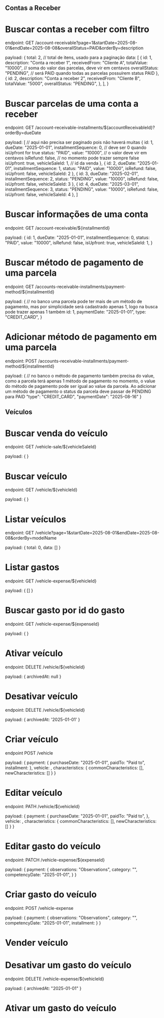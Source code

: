 ## Contas a Receber

# Buscar contas a receber com filtro

endpoint: 
GET /account-receivable?page=1&startDate=2025-08-01&endDate=2025-08-08&overallStatus=PAID&orderBy=description

payload:
{
    total: 2, // total de itens, usado para a paginação
    data: [
        {
            id: 1,
            description: "Conta a receber 1",
            receivedFrom: "Cliente A",
            totalValue: "10000", // soma do valor das parcelas, deve vir em centavos
            overallStatus: "PENDING", // será PAID quando todas as parcelas possuírem status PAID
        },
        {
            id: 2,
            description: "Conta a receber 2",
            receivedFrom: "Cliente B",
            totalValue: "5000",
            overallStatus: "PENDING",
        },
    ],
}

# Buscar parcelas de uma conta a receber

endpoint: 
GET /account-receivable-installments/${accountReceivableId}?orderBy=dueDate

payload:
[ // aqui não precisa ser paginado pois não haverá muitas
    {
        id: 1,
        dueDate: "2025-01-01",
        installmentSequence: 0, // deve ser 0 quando isUpfront for true
        status: "PAID",
        value: "10000", // o valor deve vir em centavos
        isRefund: false, // no momento pode trazer sempre false
        isUpfront: true,
        vehicleSaleId: 1, // id da venda
    },
    {
        id: 2,
        dueDate: "2025-01-01",
        installmentSequence: 1,
        status: "PAID",
        value: "10000",
        isRefund: false,
        isUpfront: false,
        vehicleSaleId: 2
    },
    {
        id: 3,
        dueDate: "2025-02-01",
        installmentSequence: 2,
        status: "PENDING",
        value: "10000",
        isRefund: false,
        isUpfront: false,
        vehicleSaleId: 3
    },
    {
        id: 4,
        dueDate: "2025-03-01",
        installmentSequence: 3,
        status: "PENDING",
        value: "10000",
        isRefund: false,
        isUpfront: false,
        vehicleSaleId: 4
    },
]

# Buscar informações de uma conta

endpoint:
GET /account-receivable/${installmentId}

payload:
{
    id: 1,
    dueDate: "2025-01-01",
    installmentSequence: 0,
    status: "PAID",
    value: "10000",
    isRefund: false,
    isUpfront: true,
    vehicleSaleId: 1,
}

# Buscar método de pagamento de uma parcela

endpoint:
GET /accounts-receivable-installments/payment-method/${installmentId}

payload:
{ // no banco uma parcela pode ter mais de um método de pagamento, mas por simplicidade será cadastrado apenas 1, logo na busca pode trazer apenas 1 também
    id: 1,
    paymentDate: "2025-01-01",
    type: "CREDIT_CARD",
}

# Adicionar método de pagamento em uma parcela

endpoint:
POST /accounts-receivable-installments/payment-method/${installmentId}

payload:
{ // no banco o método de pagamento também precisa do value, como a parcela terá apenas 1 método de pagamento no momento, o value do método de pagamento pode ser igual ao value da parcela. Ao adicionar um método de pagamento o status da parcela deve passar de PENDING para PAID
    "type": "CREDIT_CARD",
    "paymentDate": "2025-08-16"
}

## Veículos

# Buscar venda do veículo

endpoint:
GET /vehicle-sale/${vehicleSaleId}

payload: 
{
    <vehicle>
}

# Buscar veículo

endpoint:
GET /vehicle/${vehicleId}

payload:
{
    <vehicle>
}

# Listar veículos

endpoint:
GET /vehicle?page=1&startDate=2025-08-01&endDate=2025-08-08&orderBy=modelName

payload:
{
    total: 0,
    data: <fetchVehicle>[]
}

# Listar gastos

endpoint:
GET /vehicle-expense/${vehicleId}

payload:
{
    <vehicleExpense>[]
}

# Buscar gasto por id do gasto

endpoint:
GET /vehicle-expense/${expenseId}

payload:
{
    <vehicleExpense>
}

# Ativar veículo

endpoint:
DELETE /vehicle/${vehicleId}

payload:
{
    archivedAt: null
}

# Desativar veículo

endpoint:
DELETE /vehicle/${vehicleId}

payload:
{
    archivedAt: '2025-01-01'
}

# Criar veículo

endpoint
POST /vehicle

payload:
{
    payment: {
        purchaseDate: "2025-01-01",
        paidTo: "Paid to",
        installment: <installment>
    },
    vehicle: <vehicle>,
    characteristics: {
        commonCharacteristics: [],
        newCharacteristics: []
    }
}

# Editar veículo

endpoint:
PATH /vehicle/${vehicleId}

payload:
{
    payment: {
        purchaseDate: "2025-01-01",
        paidTo: "Paid to",
    },
    vehicle: <vehicle>,
    characteristics: {
        commonCharacteristics: [],
        newCharacteristics: []
    } 
}

# Editar gasto do veículo

endpoint:
PATCH /vehicle-expense/${expenseId}

payload:
{
    payment: {
        observations: "Observations",
        category: "",
        competencyDate: "2025-01-01",
    }
}

# Criar gasto do veículo

endpoint:
POST /vehicle-expense

payload:
{
    payment: {
        observations: "Observations",
        category: "",
        competencyDate: "2025-01-01",
        installment: <installment>
    }
}

# Vender veículo

# Desativar um gasto do veículo

endpoint:
DELETE /vehicle-expense/${vehicleId}

payload:
{
    archivedAt: "2025-01-01"
}

# Ativar um gasto do veículo